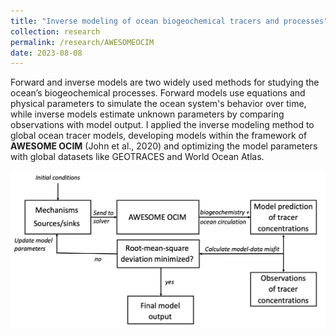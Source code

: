 ```yaml
---
title: "Inverse modeling of ocean biogeochemical tracers and processes"
collection: research
permalink: /research/AWESOMEOCIM
date: 2023-08-08
---
```

Forward and inverse models are two widely used methods for studying the ocean’s biogeochemical processes. Forward models use equations and physical parameters to simulate the ocean system's behavior over time, while inverse models estimate unknown parameters by comparing observations with model output. I applied the inverse modeling method to global ocean tracer models, developing models within the framework of **AWESOME OCIM** (John et al., 2020) and optimizing the model parameters with global datasets like GEOTRACES and World Ocean Atlas. 

![AWESOME OCIM model flowchart](/files/AO_flowchart.jpg)
